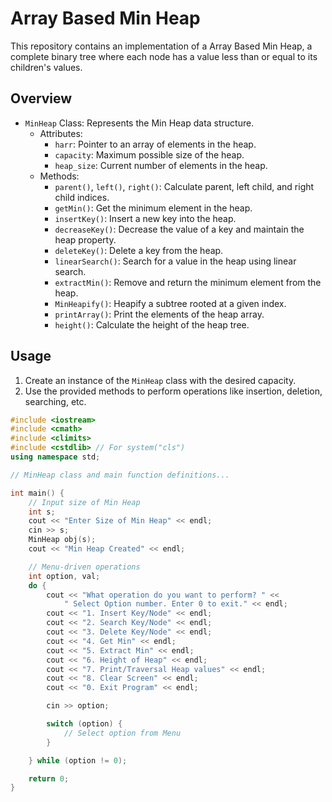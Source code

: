 # Array Based Min Heap

This repository contains an implementation of a Array Based Min Heap, a complete binary tree where each node has a value less than or equal to its children's values.

## Overview

- `MinHeap` Class: Represents the Min Heap data structure.
  - Attributes:
    - `harr`: Pointer to an array of elements in the heap.
    - `capacity`: Maximum possible size of the heap.
    - `heap_size`: Current number of elements in the heap.
  - Methods:
    - `parent()`, `left()`, `right()`: Calculate parent, left child, and right child indices.
    - `getMin()`: Get the minimum element in the heap.
    - `insertKey()`: Insert a new key into the heap.
    - `decreaseKey()`: Decrease the value of a key and maintain the heap property.
    - `deleteKey()`: Delete a key from the heap.
    - `linearSearch()`: Search for a value in the heap using linear search.
    - `extractMin()`: Remove and return the minimum element from the heap.
    - `MinHeapify()`: Heapify a subtree rooted at a given index.
    - `printArray()`: Print the elements of the heap array.
    - `height()`: Calculate the height of the heap tree.

## Usage

1. Create an instance of the `MinHeap` class with the desired capacity.
2. Use the provided methods to perform operations like insertion, deletion, searching, etc.

```cpp
#include <iostream>
#include <cmath>
#include <climits>
#include <cstdlib> // For system("cls")
using namespace std;

// MinHeap class and main function definitions...

int main() {
    // Input size of Min Heap
    int s;
    cout << "Enter Size of Min Heap" << endl;
    cin >> s;
    MinHeap obj(s);
    cout << "Min Heap Created" << endl;

    // Menu-driven operations
    int option, val;
    do {
        cout << "What operation do you want to perform? " <<
            " Select Option number. Enter 0 to exit." << endl;
        cout << "1. Insert Key/Node" << endl;
        cout << "2. Search Key/Node" << endl;
        cout << "3. Delete Key/Node" << endl;
        cout << "4. Get Min" << endl;
        cout << "5. Extract Min" << endl;
        cout << "6. Height of Heap" << endl;
        cout << "7. Print/Traversal Heap values" << endl;
        cout << "8. Clear Screen" << endl;
        cout << "0. Exit Program" << endl;

        cin >> option;

        switch (option) {
            // Select option from Menu
        }

    } while (option != 0);

    return 0;
}
